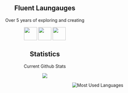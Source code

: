 <h2 align="center">Fluent Laungauges</h2>
<p align="center">Over 5 years of exploring and creating</p>

<p align="center">
  <img src="https://img.shields.io/badge/Python-3776AB?style=for-the-badge&logo=python&logoColor=white" height='42px'/>
  <img src="https://img.shields.io/badge/HTML-239120?style=for-the-badge&logo=html5&logoColor=white" height='42px'>
    <img src="https://img.shields.io/badge/Lua-2C2D72?style=for-the-badge&logo=lua&logoColor=white" height='42px'>
</p>

<h2 align="center">Statistics</h2>
<p align="center">Current Github Stats</p>
<p align="center">
<img src="https://github-readme-stats.vercel.app/api?username=durag&show_icons=true&hide_border=true&theme=dark" />
</p>

<p align="center">
<img style="float: right;" alt="Most Used Languages" src="https://github-readme-stats.vercel.app/api/top-langs/?username=durag&layout=compact&hide_border=true&theme=dark" />
</p>
